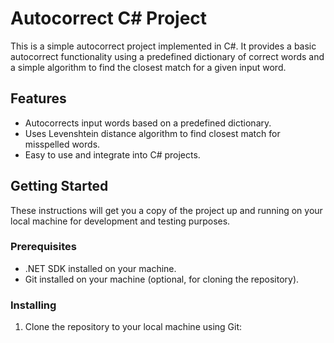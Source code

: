 # Autocorrect C# Project

This is a simple autocorrect project implemented in C#. It provides a basic autocorrect functionality using a predefined dictionary of correct words and a simple algorithm to find the closest match for a given input word.

## Features

- Autocorrects input words based on a predefined dictionary.
- Uses Levenshtein distance algorithm to find closest match for misspelled words.
- Easy to use and integrate into C# projects.

## Getting Started

These instructions will get you a copy of the project up and running on your local machine for development and testing purposes.

### Prerequisites

- .NET SDK installed on your machine.
- Git installed on your machine (optional, for cloning the repository).

### Installing

1. Clone the repository to your local machine using Git:

